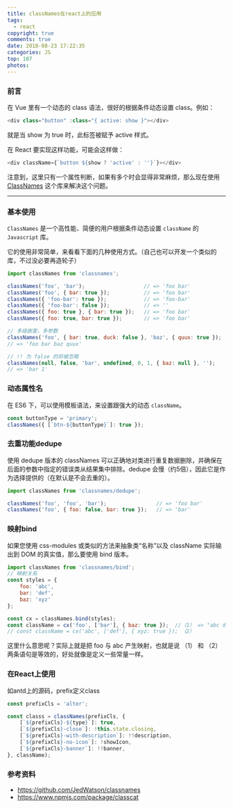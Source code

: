 ```yaml
---
title: classNames在react上的应用
tags:
  - react
copyright: true
comments: true
date: 2018-08-23 17:22:35
categories: JS
top: 107
photos:
---
```


### 前言

在 Vue 里有一个动态的 class 语法，很好的根据条件动态设置 class。例如：

```javascript
<div class="button" :class="{ active: show }"></div>
```
就是当 show 为 true 时，此标签被赋予 active 样式。

在 React 要实现这样功能，可能会这样做：

```javascript
<div className={`button ${show ? 'active' : ''}`}></div>
```
注意到，这里只有一个属性判断，如果有多个时会显得非常麻烦，那么现在使用 [ClassNames](https://github.com/JedWatson/classnames) 这个库来解决这个问题。

---
<!-- more -->

### 基本使用
`ClassNames` 是一个高性能、简便的用户根据条件动态设置 `className` 的 `Javascript` 库。

它的使用非常简单，来看看下面的几种使用方式。（自己也可以开发一个类似的库，不过没必要再造轮子）

```javascript
import classNames from 'classnames';

classNames('foo', 'bar');                   // => 'foo bar'
classNames('foo', { bar: true });           // => 'foo bar'
classNames({ 'foo-bar': true });            // => 'foo-bar'
classNames({ 'foo-bar': false });           // => ''
classNames({ foo: true }, { bar: true });   // => 'foo bar'
classNames({ foo: true, bar: true });       // => 'foo bar'

// 多级嵌套，多参数
classNames('foo', { bar: true, duck: false }, 'baz', { quux: true });
// => 'foo bar baz quux'

// !! 为 false 的将被忽略
classNames(null, false, 'bar', undefined, 0, 1, { baz: null }, '');
// => 'bar 1'
```

### 动态属性名
在 ES6 下，可以使用模板语法，来设置跟强大的动态 `className`。

```javascript
const buttonType = 'primary';
classNames({ [`btn-${buttonType}`]: true });
```

### 去重功能dedupe
使用 dedupe 版本的 classNames 可以正确地对类进行重复数据删除，并确保在后面的参数中指定的错误类从结果集中排除。dedupe 会慢（约5倍），因此它是作为选择提供的（在默认是不会去重的）。

```javascript
import classNames from 'classnames/dedupe';

classNames('foo', 'foo', 'bar');                // => 'foo bar'
classNames('foo', { foo: false, bar: true });   // => 'bar'
```
### 映射bind
如果您使用 css-modules 或类似的方法来抽象类“名称”以及 className 实际输出到 DOM 的真实值，那么要使用 bind 版本。

```javascript
import classNames from 'classnames/bind';
// 映射关系
const styles = {
    foo: 'abc',
    bar: 'def',
    baz: 'xyz'
};

const cx = classNames.bind(styles);
const className = cx('foo', ['bar'], { baz: true });  //（1） => "abc def xyz"
// const className = cx('abc', ['def'], { xyz: true }); （2）
```
这里什么意思呢？实际上就是把 foo 与 abc 产生映射，也就是说 （1） 和 （2） 两条语句是等效的，好处就像是定义一些常量一样。

### 在React上使用
如antd上的源码，prefix定义class

```javascript
const prefixCls = 'alter';

const classs = classNames(prefixCls, {
    [`${prefixCls}-${type}`]: true,
    [`${prefixCls}-close`]: !this.state.closing,
    [`${prefixCls}-with-description`]: !!description,
    [`${prefixCls}-no-icon`]: !showIcon,
    [`${prefixCls}-banner`]: !!banner,
}, className);
```

### 参考资料
- https://github.com/JedWatson/classnames
- https://www.npmjs.com/package/classcat
